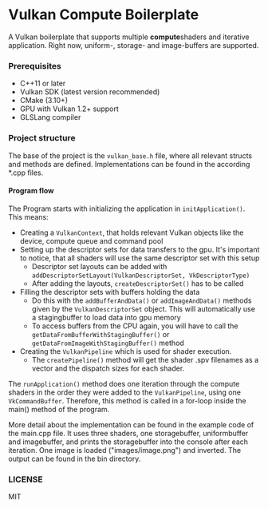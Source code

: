 # Vulkan Compute Boilerplate
A Vulkan boilerplate that supports multiple **compute**shaders and iterative application.
Right now, uniform-, storage- and image-buffers are supported.

### Prerequisites
- C++11 or later
- Vulkan SDK (latest version recommended)
- CMake (3.10+)
- GPU with Vulkan 1.2+ support
- GLSLang compiler

### Project structure
The base of the project is the `vulkan_base.h` file, where all relevant structs and methods are defined. Implementations can be found in the according *.cpp files.

#### Program flow
The Program starts with initializing the application in `initApplication()`. This means:
- Creating a `VulkanContext`, that holds relevant Vulkan objects like the device, compute queue and command pool
- Setting up the descriptor sets for data transfers to the gpu. It's important to notice, that all shaders will use the same descriptor set with this setup
    - Descriptor set layouts can be added with `addDescriptorSetLayout(VulkanDescriptorSet, VkDescriptorType)`
    - After adding the layouts, `createDescriptorSet()` has to be called
- Filling the descriptor sets with buffers holding the data
    - Do this with the `addBufferAndData()` or `addImageAndData()` methods given by the `VulkanDescriptorSet` object. This will automatically use a stagingbuffer to load data into gpu memory
    - To access buffers from the CPU again, you will have to call the `getDataFromBufferWithStagingBuffer()` or `getDataFromImageWithStagingBuffer()` method
- Creating the `VulkanPipeline` which is used for shader execution.
    - The `createPipeline()` method will get the shader .spv filenames as a vector and the dispatch sizes for each shader.

The `runApplication()` method does one iteration through the compute shaders in the order they were added to the `VulkanPipeline`, using one `VkCommandBuffer`.  Therefore, this method is called in a for-loop inside the main() method of the program.

More detail about the implementation can be found in the example code of the main.cpp file. It uses three shaders, one storagebuffer, uniformbuffer and imagebuffer, and prints the storagebuffer into the console after each iteration.
One image is loaded ("images/image.png") and inverted. The output can be found in the bin directory.

### LICENSE
MIT